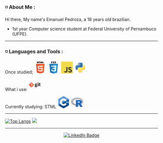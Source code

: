 
###  ◽ About Me :
  Hi there, My name's Emanuel Pedroza, a 18 years old brazilian.
  
  - 1st year Computer science student at Federal University of Pernambuco (UFPE).

  
---
### ◽ Languages and Tools :
Once studied;
<img src="https://github.com/devicons/devicon/blob/master/icons/html5/html5-original-wordmark.svg" title="Html" alt="Html" width="40" height="40"/>  <img src="https://github.com/devicons/devicon/blob/master/icons/css3/css3-original-wordmark.svg" title="Css" alt="Css" width="40" height="40"/>  <img src="https://github.com/devicons/devicon/blob/master/icons/javascript/javascript-original.svg" title="JavaScript" alt="JavaScript" width="40" height="40"/> <img src="https://github.com/devicons/devicon/blob/master/icons/python/python-original.svg" title="JavaScript" alt="JavaScript" width="40" height="40"/> 

What i use:
<img src="https://github.com/devicons/devicon/blob/master/icons/git/git-original-wordmark.svg" title="Git" alt="Git" width="40" height="40"/>

Currently studying:
STML
  <img src="https://github.com/devicons/devicon/blob/master/icons/cplusplus/cplusplus-original.svg" title="C++" alt="C plus plus" width="40" height="40"/>
  <img src="https://github.com/devicons/devicon/blob/master/icons/r/r-original.svg" title="C++" alt="C plus plus" width="40" height="40"/>
  
  
---  
[![Top Langs](https://github-readme-stats.vercel.app/api/top-langs/?username=pdrzxzz&show_icons=true&theme=swift&hide_border=true&count_private=true&include_all_commits=true&title_color=ffffff&text_color=ffffff&bg_color=00000000&icon_color=fff)](https://github.com/pdrzxzz/github-readme-stats) <img height="180em" src="https://github-readme-stats.vercel.app/api?username=pdrzxzz&show_icons=true&theme=swift&hide_border=true&count_private=true&include_all_commits=true&title_color=ffffff&text_color=ffffff&bg_color=00000000&icon_color=fff"/>

---
  <div id="badges" align="center">
  <a href="https://www.linkedin.com/in/emanuel-pedroza/" target="_blank">
    <img src="https://img.shields.io/badge/LinkedIn-black?style=for-the-badge&logo=linkedin&logoColor=white" alt="LinkedIn Badge"/>
  </a>
  </div>

